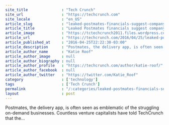```yaml
---
site_title               : "Tech Crunch"
site_url                 : "https://techcrunch.com"
site_locale              : "en_US"
article_slug             : "leaked-postmates-financials-suggest-company-might-be-doing-better-than-everyone-thought"
article_title            : "Leaked Postmates financials suggest company might be doing better than everyone thought"
article_image            : "https://tctechcrunch2011.files.wordpress.com/2015/10/pop.png?w=764&h=400&crop=1"
article_url              : "https://techcrunch.com/2016/04/25/leaked-postmates-financials-suggest-company-might-be-doing-better-than-everyone-thought/"
article_published_at     : "2016-04-25T22:22:30-03:00"
article_description      : "Postmates, the delivery app, is often seen as emblematic of the struggling on-demand businesses. Countless venture capitalists have told TechCrunch that the..."
article_author_name      : "Katie Roof"
article_author_image     : null
article_author_biography : null
article_author_profile   : "https://techcrunch.com/author/katie-roof/"
article_author_facebook  : null
article_author_twitter   : "https://twitter.com/Katie_Roof"
category                 : ['technology']
tags                     : ['Tech Crunch']
permalink                : "/:categories/leaked-postmates-financials-suggest-company-might-be-doing-better-than-everyone-thought/"
layout                   : post
---
```


Postmates, the delivery app, is often seen as emblematic of the struggling on-demand businesses. Countless venture capitalists have told TechCrunch that the...
